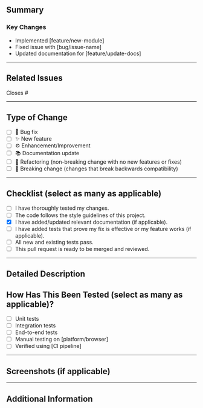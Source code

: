 ## Summary

### Key Changes

- Implemented [feature/new-module]
- Fixed issue with [bug/issue-name]
- Updated documentation for [feature/update-docs]

---

## Related Issues

Closes #<issue-number>

---

## Type of Change

- [ ] 🐛 Bug fix
- [ ] ✨ New feature
- [ ] ⚙️ Enhancement/Improvement
- [ ] 📚 Documentation update
- [ ] 🔧 Refactoring (non-breaking change with no new features or fixes)
- [ ] 🚨 Breaking change (changes that break backwards compatibility)

---

## Checklist (select as many as applicable)

- [ ] I have thoroughly tested my changes.
- [ ] The code follows the style guidelines of this project.
- [x] I have added/updated relevant documentation (if applicable).
- [ ] I have added tests that prove my fix is effective or my feature works (if applicable).
- [ ] All new and existing tests pass.
- [ ] This pull request is ready to be merged and reviewed.

---

## Detailed Description

## How Has This Been Tested (select as many as applicable)?

- [ ] Unit tests
- [ ] Integration tests
- [ ] End-to-end tests
- [ ] Manual testing on [platform/browser]
- [ ] Verified using [CI pipeline]

---

## Screenshots (if applicable)

---

## Additional Information
